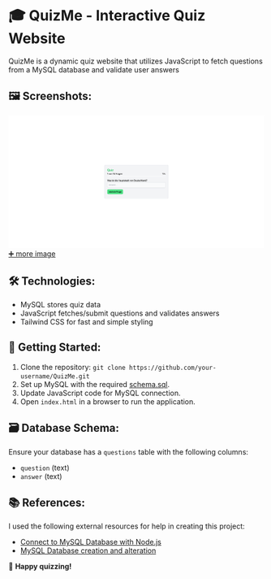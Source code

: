 # 🎓 QuizMe - Interactive Quiz Website

QuizMe is a dynamic quiz website that utilizes JavaScript to fetch questions from a MySQL database and validate user answers

## 🖼️ Screenshots:
![quizpage](./.assets/quiz.png)
[➕ more image](./.assets/screenshots.md)

## 🛠️ Technologies:
- MySQL stores quiz data
- JavaScript fetches/submit questions and validates answers
- Tailwind CSS for fast and simple styling

## 🚀 Getting Started:
1. Clone the repository: `git clone https://github.com/your-username/QuizMe.git`
2. Set up MySQL with the required [schema.sql](./.assets/schema.sql).
3. Update JavaScript code for MySQL connection.
4. Open `index.html` in a browser to run the application.

## 🗃️ Database Schema:
Ensure your database has a `questions` table with the following columns:
- `question` (text)
- `answer` (text)

## 📚 References:
I used the following external resources for help in creating this project:
- [Connect to MySQL Database with Node.js](https://www.w3schools.com/nodejs/nodejs_mysql_create_db.asp)
- [MySQL Database creation and alteration](https://www.w3schools.com/MySQL/mysql_create_db.asp)

🎉 **Happy quizzing!**
